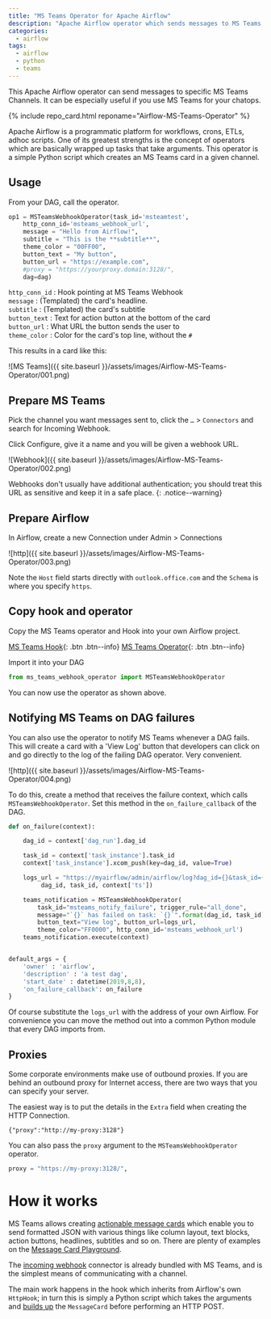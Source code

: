 ```yaml
---
title: "MS Teams Operator for Apache Airflow"
description: "Apache Airflow operator which sends messages to MS Teams channels"
categories:
  - airflow
tags:
  - airflow
  - python
  - teams
---
```


This Apache Airflow operator can send messages to specific MS Teams Channels.  It can be especially useful if you use MS Teams for your chatops.  

{% include repo_card.html reponame="Airflow-MS-Teams-Operator" %}


Apache Airflow is a programmatic platform for workflows, crons, ETLs, adhoc scripts. One of its greatest strengths is the concept of operators which are basically wrapped up tasks that take arguments.  This operator is a simple Python script which creates an MS Teams card in a given channel. 

## Usage

From your DAG, call the operator.  

```python
op1 = MSTeamsWebhookOperator(task_id='msteamtest',
    http_conn_id='msteams_webhook_url',
    message = "Hello from Airflow!",
    subtitle = "This is the **subtitle**",
    theme_color = "00FF00",
    button_text = "My button",
    button_url = "https://example.com",
    #proxy = "https://yourproxy.domain:3128/",
    dag=dag)
```

`http_conn_id` : Hook pointing at MS Teams Webhook  
`message` : (Templated) the card's headline.   
`subtitle` : (Templated) the card's subtitle  
`button_text` : Text for action button at the bottom of the card  
`button_url` : What URL the button sends the user to  
`theme_color` : Color for the card's top line, without the `#`  

This results in a card like this:

![MS Teams]({{ site.baseurl }}/assets/images/Airflow-MS-Teams-Operator/001.png)


## Prepare MS Teams

Pick the channel you want messages sent to, click the `…` > `Connectors` and search for Incoming Webhook. 

Click Configure, give it a name and you will be given a webhook URL. 

![Webhook]({{ site.baseurl }}/assets/images/Airflow-MS-Teams-Operator/002.png)

Webhooks don't usually have additional authentication; you should treat this URL as sensitive and keep it in a safe place. 
{: .notice--warning}

## Prepare Airflow

In Airflow, create a new Connection under Admin > Connections

![http]({{ site.baseurl }}/assets/images/Airflow-MS-Teams-Operator/003.png)

Note the `Host` field starts directly with `outlook.office.com` and the `Schema` is where you specify `https`.  

## Copy hook and operator

Copy the MS Teams operator and Hook into your own Airflow project. 

[MS Teams Hook](https://github.com/mendhak/Airflow-MS-Teams-Operator/blob/master/ms_teams_webhook_hook.py){: .btn .btn--info} [MS Teams Operator](https://github.com/mendhak/Airflow-MS-Teams-Operator/blob/master/ms_teams_webhook_operator.py){: .btn .btn--info} 

Import it into your DAG

```python
from ms_teams_webhook_operator import MSTeamsWebhookOperator
```

You can now use the operator as shown above. 


## Notifying MS Teams on DAG failures

You can also use the operator to notify MS Teams whenever a DAG fails.  This will create a card with a 'View Log' button that developers can click on and go directly to the log of the failing DAG operator.  Very convenient. 


![http]({{ site.baseurl }}/assets/images/Airflow-MS-Teams-Operator/004.png)

To do this, create a method that receives the failure context, which calls `MSTeamsWebhookOperator`.  Set this method in the `on_failure_callback` of the DAG.  

```python
def on_failure(context):

    dag_id = context['dag_run'].dag_id

    task_id = context['task_instance'].task_id
    context['task_instance'].xcom_push(key=dag_id, value=True)

    logs_url = "https://myairflow/admin/airflow/log?dag_id={}&task_id={}&execution_date={}".format(
         dag_id, task_id, context['ts'])

    teams_notification = MSTeamsWebhookOperator(
        task_id="msteams_notify_failure", trigger_rule="all_done",
        message="`{}` has failed on task: `{}`".format(dag_id, task_id),
        button_text="View log", button_url=logs_url,
        theme_color="FF0000", http_conn_id='msteams_webhook_url')
    teams_notification.execute(context)


default_args = {
    'owner' : 'airflow',
    'description' : 'a test dag',
    'start_date' : datetime(2019,8,8),
    'on_failure_callback': on_failure
}
```

Of course substitute the `logs_url` with the address of your own Airflow.  For convenience you can move the method out into a common Python module that every DAG imports from.  

## Proxies

Some corporate environments make use of outbound proxies.  If you are behind an outbound proxy for Internet access, there are two ways that you can specify your server. 

The easiest way is to put the details in the `Extra` field when creating the HTTP Connection. 

```
{"proxy":"http://my-proxy:3128"}
```

You can also pass the `proxy` argument to the `MSTeamsWebhookOperator` operator.  

```python
proxy = "https://my-proxy:3128/",
```



# How it works

MS Teams allows creating [actionable message cards](https://docs.microsoft.com/en-gb/outlook/actionable-messages/send-via-connectors) which enable you to send formatted JSON with various things like column layout, text blocks, action buttons, headlines, subtitles and so on.  There are plenty of examples on the [Message Card Playground](https://messagecardplayground.azurewebsites.net/).  

The [incoming webhook](https://docs.microsoft.com/en-us/microsoftteams/platform/concepts/connectors/connectors-using) connector is already bundled with MS Teams, and is the simplest means of communicating with a channel.  

The main work happens in the hook which inherits from Airflow's own `HttpHook`; in turn this is simply a Python script which takes the arguments and [builds up](https://github.com/mendhak/Airflow-MS-Teams-Operator/blob/master/ms_teams_webhook_hook.py#L94-L115) the `MessageCard` before performing an HTTP POST.
